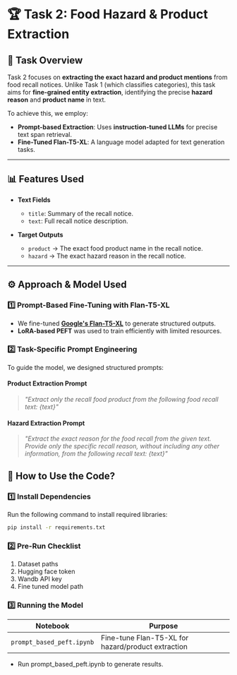 # 🏆 Task 2: Food Hazard & Product Extraction  

## 📌 Task Overview  
Task 2 focuses on **extracting the exact hazard and product mentions** from food recall notices. Unlike Task 1 (which classifies categories), this task aims for **fine-grained entity extraction**, identifying the precise **hazard reason** and **product name** in text.  

To achieve this, we employ:  
- **Prompt-based Extraction**: Uses **instruction-tuned LLMs** for precise text span retrieval.  
- **Fine-Tuned Flan-T5-XL**: A language model adapted for text generation tasks.  

---

## 📊 Features Used  

- **Text Fields**  
  - `title`: Summary of the recall notice.  
  - `text`: Full recall notice description.  

- **Target Outputs**  
  - `product` → The exact food product name in the recall notice.  
  - `hazard` → The exact hazard reason in the recall notice.  

---

## ⚙️ Approach & Model Used  

### **1️⃣ Prompt-Based Fine-Tuning with Flan-T5-XL**  
- We fine-tuned **[Google's Flan-T5-XL](https://huggingface.co/google/flan-t5-xl)** to generate structured outputs.  
- **LoRA-based PEFT** was used to train efficiently with limited resources.  

### **2️⃣ Task-Specific Prompt Engineering**  
To guide the model, we designed structured prompts:  

#### **Product Extraction Prompt**  
> *"Extract only the recall food product from the following food recall text: {text}"*  

#### **Hazard Extraction Prompt**  
> *"Extract the exact reason for the food recall from the given text. Provide only the specific recall reason, without including any other information, from the following recall text: {text}"*  


## 🚀 How to Use the Code?  

### **1️⃣ Install Dependencies**  
Run the following command to install required libraries:  

```bash
pip install -r requirements.txt
```

### 2️⃣ Pre-Run Checklist
1. Dataset paths
2. Hugging face token
3. Wandb API key
4. Fine tuned model path

### 3️⃣ Running the Model
|Notebook	                |Purpose                                            |
|-------------------------|---------------------------------------------------|
|`prompt_based_peft.ipynb`|	Fine-tune Flan-T5-XL for hazard/product extraction|

- Run prompt_based_peft.ipynb to generate results.
